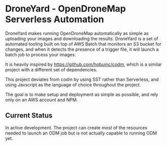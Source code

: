 # DroneYard - OpenDroneMap Serverless Automation

DroneYard makes running OpenDroneMap automatically as simple as uploading your images and downloading
the results. DroneYard is a set of automated tooling built on top of AWS Batch that monitors
an S3 bucket for changes, and when it detects the presence of a trigger file, it will launch a
batch job to process your images.

It is heavily inspired by https://github.com/hobuinc/codm, which is a similar project with a
different set of dependencies.

This project deviates from codm by using SST rather than Serverless, and using Javscript as the
language of choice throughout the project.

The goal is to make setup and deployment as simple as possible, and rely only on an AWS account and
NPM.

## Current Status
In active development. The project can create *most* of the resources needed to launch an ODM job
but is not actually capable to running ODM yet.
